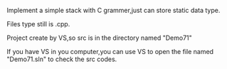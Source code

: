 Implement a simple stack with C grammer,just can store static data type.

Files type still is .cpp.

Project create by VS,so src is in the directory named "Demo71"

If you have VS in you computer,you can use VS to open the file named "Demo71.sln" to check the src codes.
